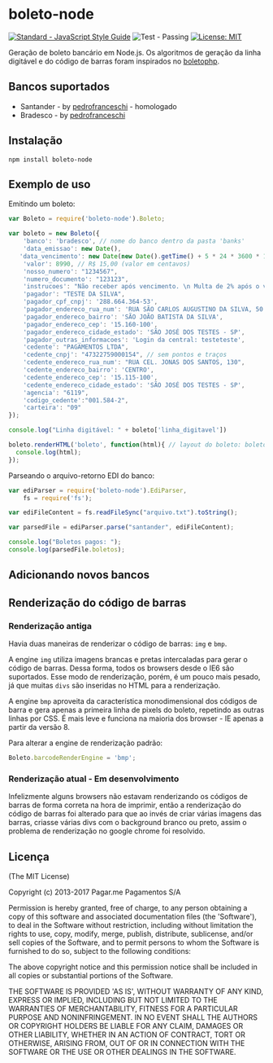 boleto-node
=============

[![Standard - JavaScript Style Guide](https://img.shields.io/badge/code%20style-standard-brightgreen.svg)](http://standardjs.com/)
![Test - Passing](https://img.shields.io/badge/test-passing-brightgreen.svg)
[![License: MIT](https://img.shields.io/badge/License-MIT-yellow.svg)](https://opensource.org/licenses/MIT)

Geração de boleto bancário em Node.js. Os algoritmos de geração da linha digitável e do código de barras foram inspirados no [boletophp](https://github.com/BielSystems/boletophp).

## Bancos suportados

- Santander - by [pedrofranceschi](https://github.com/pedrofranceschi) - homologado
- Bradesco - by [pedrofranceschi](https://github.com/pedrofranceschi)

## Instalação

```
npm install boleto-node
```

## Exemplo de uso

Emitindo um boleto:

```javascript
var Boleto = require('boleto-node').Boleto;

var boleto = new Boleto({
	'banco': 'bradesco', // nome do banco dentro da pasta 'banks'
	'data_emissao': new Date(),
   'data_vencimento': new Date(new Date().getTime() + 5 * 24 * 3600 * 1000), // 5 dias futuramente
	'valor': 8990, // R$ 15,00 (valor em centavos)
	'nosso_numero': "1234567",
	'numero_documento': "123123",
	'instrucoes': "Não receber após vencimento. \n Multa de 2% após o vencimento. Juros de 0,03% de mora ao dia.", // separar cada linha por \n
	'pagador': "TESTE DA SILVA",
	'pagador_cpf_cnpj': '288.664.364-53',
	'pagador_endereco_rua_num': 'RUA SÃO CARLOS AUGUSTINO DA SILVA, 50',
	'pagador_endereco_bairro': 'SÃO JOÃO BATISTA DA SILVA',
	'pagador_endereco_cep': '15.160-100',
	'pagador_endereco_cidade_estado': 'SÃO JOSÉ DOS TESTES - SP',
	'pagador_outras_informacoes': 'Login da central: testeteste',
	'cedente': "PAGAMENTOS LTDA",
	'cedente_cnpj': "47322759000154", // sem pontos e traços
	'cedente_endereco_rua_num': "RUA CEL. JONAS DOS SANTOS, 130",
	'cedente_endereco_bairro': 'CENTRO',
	'cedente_endereco_cep': '15.115-100',
	'cedente_endereco_cidade_estado': 'SÃO JOSÉ DOS TESTES - SP',
	'agencia': "6119",
	'codigo_cedente':"001.584-2",
	'carteira': "09"
});

console.log("Linha digitável: " + boleto['linha_digitavel'])

boleto.renderHTML('boleto', function(html){ // layout do boleto: boleto ou carne
  console.log(html);
});
```

Parseando o arquivo-retorno EDI do banco:

```javascript
var ediParser = require('boleto-node').EdiParser,
	fs = require('fs');

var ediFileContent = fs.readFileSync("arquivo.txt").toString();

var parsedFile = ediParser.parse("santander", ediFileContent);

console.log("Boletos pagos: ");
console.log(parsedFile.boletos);
```

## Adicionando novos bancos

## Renderização do código de barras

### Renderização antiga

Havia duas maneiras de renderizar o código de barras: `img` e `bmp`.

A engine `img` utiliza imagens brancas e pretas intercaladas para gerar o código de barras. Dessa forma, todos os browsers desde o IE6 são suportados. Esse modo de renderização, porém, é um pouco mais pesado, já que muitas `divs` são inseridas no HTML para a renderização.

A engine `bmp` aproveita da característica monodimensional dos códigos de barra e gera apenas a primeira linha de pixels do boleto, repetindo as outras linhas por CSS. É mais leve e funciona na maioria dos browser - IE apenas a partir da versão 8.

Para alterar a engine de renderização padrão:

```javascript
Boleto.barcodeRenderEngine = 'bmp';
```

### Renderização atual - Em desenvolvimento
Infelizmente alguns browsers não estavam renderizando os códigos de barras de forma correta na hora de imprimir, então a renderização do código de barras foi alterado para que ao
invés de criar várias imagens das barras, criasse várias divs com o background branco ou preto, assim o problema de renderização no google chrome foi resolvido.

## Licença

(The MIT License)

Copyright (c) 2013-2017 Pagar.me Pagamentos S/A

Permission is hereby granted, free of charge, to any person obtaining a copy of this software and associated documentation files (the 'Software'), to deal in the Software without restriction, including without limitation the rights to use, copy, modify, merge, publish, distribute, sublicense, and/or sell copies of the Software, and to permit persons to whom the Software is furnished to do so, subject to the following conditions:

The above copyright notice and this permission notice shall be included in all copies or substantial portions of the Software.

THE SOFTWARE IS PROVIDED 'AS IS', WITHOUT WARRANTY OF ANY KIND, EXPRESS OR IMPLIED, INCLUDING BUT NOT LIMITED TO THE WARRANTIES OF MERCHANTABILITY, FITNESS FOR A PARTICULAR PURPOSE AND NONINFRINGEMENT. IN NO EVENT SHALL THE AUTHORS OR COPYRIGHT HOLDERS BE LIABLE FOR ANY CLAIM, DAMAGES OR OTHER LIABILITY, WHETHER IN AN ACTION OF CONTRACT, TORT OR OTHERWISE, ARISING FROM, OUT OF OR IN CONNECTION WITH THE SOFTWARE OR THE USE OR OTHER DEALINGS IN THE SOFTWARE.

